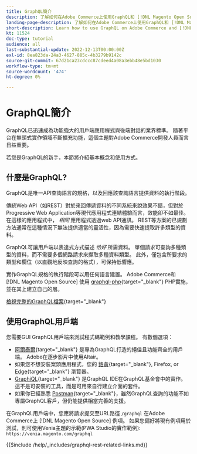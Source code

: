 ```yaml
---
title: GraphQL簡介
description: 了解如何在Adobe Commerce上使用GraphQL和 [!DNL Magento Open Source]. 對Adobe Commerce和使用GraphQLGET和POST呼叫 [!DNL Magento Open Source].
landing-page-description: 了解如何在Adobe Commerce上使用GraphQL和 [!DNL Magento Open Source]. 對Adobe Commerce和使用GraphQLGET和POST呼叫 [!DNL Magento Open Source].
short-description: Learn how to use GraphQL on Adobe Commerce and [!DNL Magento Open Source]. Use GraphQL GET and POST calls for Adobe Commerce and [!DNL Magento Open Source].
kt: 11524
doc-type: tutorial
audience: all
last-substantial-update: 2022-12-13T00:00:00Z
exl-id: 8ea823da-24a3-4627-885c-4b3279b9142c
source-git-commit: 67d21ca23cdccc87cdeed4a08a3ebb48e5bd1030
workflow-type: tm+mt
source-wordcount: '474'
ht-degree: 0%

---
```


# GraphQL簡介

GraphQL已迅速成為功能強大的用戶端應用程式與後端對話的業界標準。 隨著平台在無頭式實作領域不斷擴充功能，這個主題對Adobe Commerce開發人員而言日益重要。

若您是GraphQL的新手，本節將介紹基本概念和使用方式。

## 什麼是GraphQL?

GraphQL是唯一API查詢語言的規格，以及回應該查詢語言提供資料的執行階段。

傳統Web API（如REST）對於來回傳遞資料的不同系統來說效果不錯，但對於Progressive Web Application等現代應用程式連結體驗而言，效能卻不如最佳。 在這樣的應用程式中， _相同_ 應用程式透過web API通訊。 REST等方案的已規劃方法通常在這種情況下無法提供適當的靈活性，因為需要快速提取許多類型的資料。

GraphQL可讓用戶端以表達式方式描述 _恰好_ 所需資料。 單個請求可查詢多種類型的資料，而不需要多個網路請求來擷取多種資料類型。 此外，僅包含所要求的類型和欄位（以直觀地反映查詢的格式），可保持低響應。

實作GraphQL規格的執行階段可以用任何語言建置。 Adobe Commerce和 [!DNL Magento Open Source] 使用
[graphql-php](https://webonyx.github.io/graphql-php/){target="_blank"} PHP實施，並在其上建立自己的層。

[檢視完整的GraphQL檔案](https://graphql.org/learn){target="_blank"}

## 使用GraphQL用戶端

您需要GUI GraphQL用戶端來測試程式碼範例和教學課程。 有數個選項：

* [阿爾泰爾](https://altairgraphql.dev/){target="_blank"} 是專為GraphQL打造的絕佳且功能齊全的用戶端。 Adobe在逐步影片中使用Altair。
* 如果您不想安裝案頭應用程式，您的
   [鉻黃](https://chrome.google.com/webstore/detail/altair-graphql-client/flnheeellpciglgpaodhkhmapeljopja){target="_blank"}, Firefox, or [Edge](https://microsoftedge.microsoft.com/addons/detail/altair-graphql-client/kpggioiimijgcalmnfnalgglgooonopa){target="_blank"} 瀏覽器。
* [GraphiQL](https://github.com/graphql/graphiql/tree/main/packages/graphiql){target="_blank"} 是GraphQL IDE在GraphQL基金會中的實作。 這不是可安裝的工具，而是可用來自行建立介面的套件。
* 如果你已經熟悉 [Postman](https://www.postman.com/){target="_blank"}，雖然GraphQL查詢的功能不如專屬GraphQL客戶，但仍能提供相當完善的支援。

在GraphQL用戶端中，您應將請求提交至URL路徑 `/graphql` 在Adobe Commerce上 [!DNL Magento Open Source] 例項。 如果您偏好將現有例項用於測試，則可使用Venia主題的示範(PWA Studio的實作範例): `https://venia.magento.com/graphql`

{{$include /help/_includes/graphql-rest-related-links.md}}
